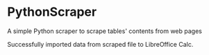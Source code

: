 PythonScraper
=============

A simple Python scraper to scrape tables' contents from web pages

Successfully imported data from scraped file to LibreOffice Calc.
